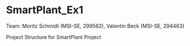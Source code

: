 # SmartPlant_Ex1

Team: Moritz Schmidt (MSI-SE, 299562), Valentin Beck (MSI-SE, 294463)

Project Structure for SmartPlant Project